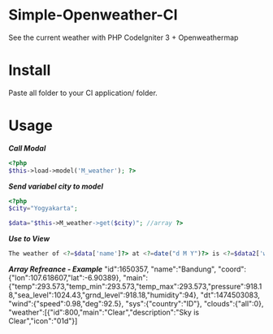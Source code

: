 # Simple-Openweather-CI
See the current weather with PHP
CodeIgniter 3 + Openweathermap

# Install
Paste all folder to your CI application/ folder.

# Usage
***Call Modal***
```PHP
<?php
$this->load->model('M_weather'); ?>
```
***Send variabel city to model***
```PHP
<?php
$city="Yogyakarta";

$data="$this->M_weather->get($city)"; //array ?>
```
***Use to View***
```PHP
The weather of <?=$data['name']?> at <?=date("d M Y")?> is <?=$data2['weather'][0]['main']?>
```

***Array Refreance - Example***
"id":1650357,
"name":"Bandung",
"coord":{"lon":107.618607,"lat":-6.90389},
"main":{"temp":293.573,"temp_min":293.573,"temp_max":293.573,"pressure":918.18,"sea_level":1024.43,"grnd_level":918.18,"humidity":94},
"dt":1474503083,
"wind":{"speed":0.98,"deg":92.5},
"sys":{"country":"ID"},
"clouds":{"all":0},
"weather":[{"id":800,"main":"Clear","description":"Sky is Clear","icon":"01d"}]
